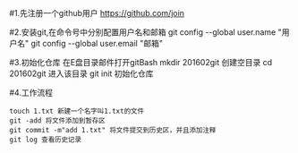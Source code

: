#1.先注册一个github用户
https://github.com/join

#2.安装git,在命令号中分别配置用户名和邮箱
git config --global user.name "用户名"
git config --global user.email "邮箱"

#3.初始化仓库 在E盘目录邮件打开gitBash
mkdir 201602git 创建空目录
cd 201602git 进入该目录
git init 初始化仓库

#4.工作流程
```
touch 1.txt 新建一个名字叫1.txt的文件
git -add 将文件添加到暂存区
git commit -m"add 1.txt" 将文件提交到历史区，并且添加注释
git log 查看历史记录
```